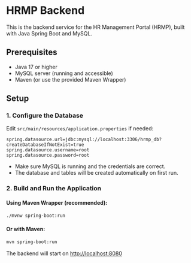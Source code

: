 # HRMP Backend

This is the backend service for the HR Management Portal (HRMP), built with Java Spring Boot and MySQL.

## Prerequisites
- Java 17 or higher
- MySQL server (running and accessible)
- Maven (or use the provided Maven Wrapper)

## Setup

### 1. Configure the Database
Edit `src/main/resources/application.properties` if needed:
```
spring.datasource.url=jdbc:mysql://localhost:3306/hrmp_db?createDatabaseIfNotExist=true
spring.datasource.username=root
spring.datasource.password=root
```
- Make sure MySQL is running and the credentials are correct.
- The database and tables will be created automatically on first run.

### 2. Build and Run the Application

#### Using Maven Wrapper (recommended):
```bash
./mvnw spring-boot:run
```

#### Or with Maven:
```bash
mvn spring-boot:run
```

The backend will start on [http://localhost:8080](http://localhost:8080)